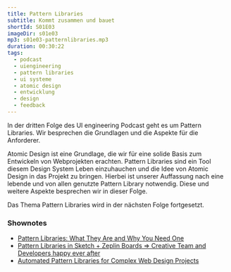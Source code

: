 ```yaml
---
title: Pattern Libraries
subtitle: Kommt zusammen und bauet
shortId: S01E03
imageDir: s01e03
mp3: s01e03-patternlibraries.mp3
duration: 00:30:22
tags:
  - podcast
  - uiengineering
  - pattern libraries
  - ui systeme
  - atomic design
  - entwicklung
  - design
  - feedback
---
```


In der dritten Folge des UI engineering Podcast geht es um Pattern Libraries.
Wir besprechen die Grundlagen und die Aspekte für die Anforderer.

<!-- more -->

Atomic Design ist eine Grundlage, die wir für eine solide Basis zum Entwickeln von Webprojekten erachten.
Pattern Libraries sind ein Tool diesem Design System Leben einzuhauchen und die Idee von Atomic Design in das Projekt zu bringen.
Hierbei ist unserer Auffassung nach eine lebende und von allen genutzte Pattern Library notwendig.
Diese und weitere Aspekte besprechen wir in dieser Folge.

Das Thema Pattern Libraries wird in der nächsten Folge fortgesetzt.

### Shownotes

- [Pattern Libraries: What They Are and Why You Need One](https://medium.com/@trydesignlab/pattern-libraries-what-they-are-and-why-you-need-one-2eb34ef33c1b#.u30b7mj9j)
- [Pattern Libraries in Sketch + Zeplin Boards ⇒ Creative Team and Developers happy ever after](https://medium.com/@Kupferwerk_Creatives/pattern-libraries-in-sketch-zeplin-boards-creative-team-and-developers-happy-ever-after-86f6d8575a5a#.20ovmv3yf)
- [Automated Pattern Libraries for Complex Web Design Projects](https://medium.com/creative-nights/automated-pattern-libraries-d4c89a113a27#.o9e3za42f)
